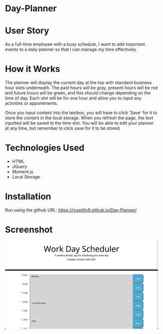 # Day-Planner

# User Story
As a full-time employee with a busy schedule, I want to add important events to a daily planner so that I can manage my time effectively.

# How it Works
The planner will display the current day at the top with standard business hour slots underneath. The past hours will be gray, present hours will be red and future hours will be green, and this should change depending on the time of day. Each slot will be for one hour and allow you to input any activities or appointments. 

Once you input content into the textbox, you will have to click 'Save' for it to store the content in the local storage.
When you refresh the page, the text inputted will be saved to the time slot. You will be able to edit your planner at any time, but remember to click save for it to be stored.  

# Technologies Used
* HTML
* JQuery
* Moment.js
* Local Storage

# Installation
Run using the github URL: https://jcastillo9.github.io/Day-Planner/

# Screenshot
<img src="assets/images/screen_shot.png"/>